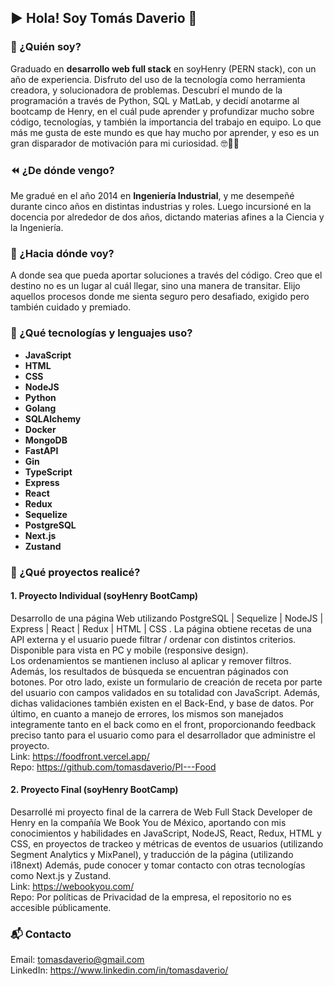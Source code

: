 ## ▶️ Hola! Soy Tomás Daverio 🙂

### 👋 ¿Quién soy? 
Graduado en <b>desarrollo web full stack</b> en soyHenry (PERN stack), con un año de experiencia. Disfruto del uso de la tecnología como herramienta creadora, y solucionadora de problemas.
Descubrí el mundo de la programación a través de Python, SQL y MatLab, y decidí anotarme al bootcamp de Henry, en el cuál pude aprender y profundizar mucho sobre código, tecnologías, y también la importancia del trabajo en equipo. 
Lo que más me gusta de este mundo es que hay mucho por aprender, y eso es un gran disparador de motivación para mi curiosidad. 🤓🧠🚀


### ⏪ ¿De dónde vengo? 
Me gradué en el año 2014 en <b>Ingeniería Industrial</b>, y me desempeñé durante cinco años en distintas industrias y roles. Luego incursioné en la docencia por alrededor de dos años, dictando materias afines a la Ciencia y la Ingeniería. 


### 🔭 ¿Hacia dónde voy? 
A donde sea que pueda aportar soluciones a través del código. Creo que el destino no es un lugar al cuál llegar, sino una manera de transitar. Elijo aquellos procesos donde me sienta seguro pero desafiado, exigido pero también cuidado y premiado. 


### 🧰 ¿Qué tecnologías y lenguajes uso? 
+ <b>JavaScript
+ HTML
+ CSS 
+ NodeJS
+ Python
+ Golang
+ SQLAlchemy
+ Docker
+ MongoDB
+ FastAPI
+ Gin
+ TypeScript
+ Express
+ React
+ Redux
+ Sequelize
+ PostgreSQL
+ Next.js
+ Zustand</b>

### 📂 ¿Qué proyectos realicé? 
#### 1. <b>Proyecto Individual</b> (soyHenry BootCamp)
Desarrollo de una página Web utilizando PostgreSQL | Sequelize | NodeJS | Express | React | Redux | HTML | CSS .
La página obtiene recetas de una API externa y el usuario puede filtrar / ordenar con distintos criterios. 
Disponible para vista en PC y mobile (responsive design).  
Los ordenamientos se mantienen incluso al aplicar y remover filtros. Además, los resultados de búsqueda se encuentran páginados con botones. 
Por otro lado, existe un formulario de creación de receta por parte del usuario con campos validados en su totalidad con JavaScript. Además, dichas validaciones también existen en el Back-End, y base de datos. 
Por último, en cuanto a manejo de errores, los mismos son manejados integramente tanto en el back como en el front, proporcionando feedback preciso tanto para el usuario como para el desarrollador que administre el proyecto.  
Link: https://foodfront.vercel.app/  
Repo: https://github.com/tomasdaverio/PI---Food
#### 2. <b>Proyecto Final</b> (soyHenry BootCamp)
Desarrollé mi proyecto final de la carrera de Web Full Stack Developer de Henry en la compañía We Book You de México, aportando con mis conocimientos y habilidades en JavaScript, NodeJS, React, Redux, HTML y CSS, en proyectos de trackeo y métricas de eventos de usuarios (utilizando Segment Analytics y MixPanel), y traducción de la página (utilizando i18next)
Además, pude conocer y tomar contacto con otras tecnologías como Next.js y Zustand.    
Link: https://webookyou.com/  
Repo: Por políticas de Privacidad de la empresa, el repositorio no es accesible públicamente. 

### 📬 Contacto 
Email: tomasdaverio@gmail.com  
LinkedIn: https://www.linkedin.com/in/tomasdaverio/







